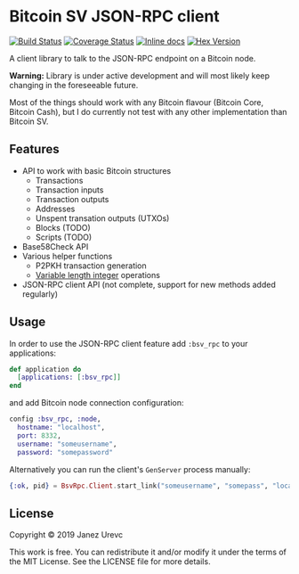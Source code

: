 # Bitcoin SV JSON-RPC client

[![Build Status](https://travis-ci.org/slashrsm/bsv_rpc.svg?branch=master)](https://travis-ci.org/slashrsm/bsv_rpc)
[![Coverage Status](https://coveralls.io/repos/slashrsm/bsv_rpc/badge.svg?branch=master)](https://coveralls.io/r/slashrsm/bsv_rpc?branch=master)
[![Inline docs](http://inch-ci.org/github/slashrsm/bsv_rpc.svg)](http://hexdocs.pm/bsv_rpc/)
[![Hex Version](http://img.shields.io/hexpm/v/bsv_rpc.svg?style=flat)](https://hex.pm/packages/bsv_rpc)

A client library to talk to the JSON-RPC endpoint on a Bitcoin node. 

**Warning:** Library is under active development and will most likely keep changing in the foreseeable future. 

Most of the things should work with any Bitcoin flavour (Bitcoin Core, Bitcoin Cash), but I do currently not test
with any other implementation than Bitcoin SV.

## Features

* API to work with basic Bitcoin structures
  * Transactions
  * Transaction inputs
  * Transaction outputs
  * Addresses
  * Unspent transation outputs (UTXOs)
  * Blocks (TODO)
  * Scripts (TODO)
* Base58Check API
* Various helper functions 
  * P2PKH transaction generation
  * [Variable length integer](https://en.bitcoin.it/wiki/Protocol_documentation#Variable_length_integer) operations
* JSON-RPC client API (not complete, support for new methods added regularly)

## Usage

In order to use the JSON-RPC client feature add `:bsv_rpc` to your applications:

```elixir
def application do
  [applications: [:bsv_rpc]]
end
```

and add Bitcoin node connection configuration:

```elixir
config :bsv_rpc, :node,
  hostname: "localhost",
  port: 8332,
  username: "someusername",
  password: "somepassword"

```

Alternatively you can run the client's `GenServer` process manually:

```elixir
{:ok, pid} = BsvRpc.Client.start_link("someusername", "somepass", "localhost", 8332)
```

## License

Copyright © 2019 Janez Urevc

This work is free. You can redistribute it and/or modify it under the
terms of the MIT License. See the LICENSE file for more details.